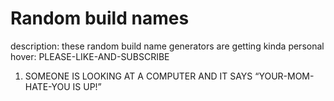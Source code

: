 # Random build names

description: these random build name generators are getting kinda personal
hover: PLEASE-LIKE-AND-SUBSCRIBE

1. SOMEONE IS LOOKING AT A COMPUTER AND IT SAYS “YOUR-MOM-HATE-YOU IS UP!”